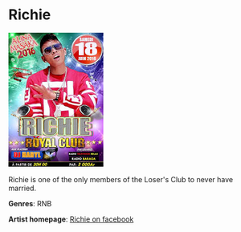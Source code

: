 # Richie

![Richie](richie.jpg)

Richie is one of the only members of the Loser's Club to never have married.

**Genres**: RNB

**Artist homepage**: [Richie on facebook](https://fr-fr.facebook.com/richiegasy/)
